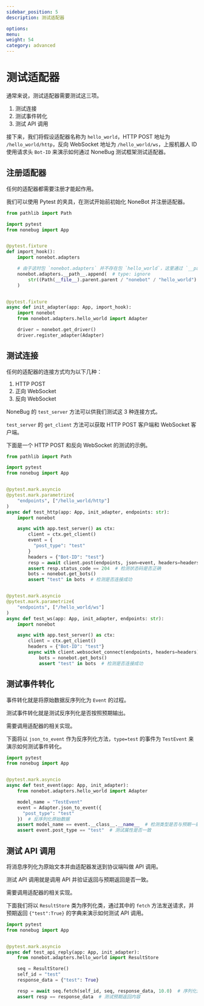 ```yaml
---
sidebar_position: 5
description: 测试适配器

options:
menu:
weight: 54
category: advanced
---
```


# 测试适配器

通常来说，测试适配器需要测试这三项。

1. 测试连接
2. 测试事件转化
3. 测试 API 调用

接下来，我们将假设适配器名称为 `hello_world`，HTTP POST 地址为 `/hello_world/http`，反向 WebSocket 地址为 `/hello_world/ws`，上报机器人 ID
使用请求头 `Bot-ID` 来演示如何通过 NoneBug 测试框架测试适配器。

## 注册适配器

任何的适配器都需要注册才能起作用。

我们可以使用 Pytest 的夹具，在测试开始前初始化 NoneBot 并注册适配器。

```python title=conftest.py {20} {23}
from pathlib import Path

import pytest
from nonebug import App


@pytest.fixture
def import_hook():
    import nonebot.adapters

    # 由于这时包 `nonebot.adapters` 并不存在包 `hello_world`，这里通过 `__path__.append` 将包路径添加到包内
    nonebot.adapters.__path__.append(  # type: ignore
        str((Path(__file__).parent.parent / "nonebot" / "hello_world").resolve())
    )


@pytest.fixture
async def init_adapter(app: App, import_hook):
    import nonebot
    from nonebot.adapters.hello_world import Adapter

    driver = nonebot.get_driver()
    driver.register_adapter(Adapter)
```

## 测试连接

任何的适配器的连接方式均为以下几种：

1. HTTP POST
2. 正向 WebSocket
3. 反向 WebSocket

NoneBug 的 `test_server` 方法可以供我们测试这 3 种连接方式。

`test_server` 的 `get_client` 方法可以获取 HTTP POST 客户端和 WebSocket 客户端。

下面是一个 HTTP POST 和反向 WebSocket 的测试的示例。

```python title=test_connection.py {14-23} {33-38}
from pathlib import Path

import pytest
from nonebug import App


@pytest.mark.asyncio
@pytest.mark.parametrize(
    "endpoints", ["/hello_world/http"]
)
async def test_http(app: App, init_adapter, endpoints: str):
    import nonebot

    async with app.test_server() as ctx:
        client = ctx.get_client()
        event = {
          "post_type": "test"
        }
        headers = {"Bot-ID": "test"}
        resp = await client.post(endpoints, json=event, headers=headers)  # 上报事件，请求头包含 `self-id`
        assert resp.status_code == 204  # 检测状态码是否正确
        bots = nonebot.get_bots()
        assert "test" in bots  # 检测是否连接成功


@pytest.mark.asyncio
@pytest.mark.parametrize(
    "endpoints", ["/hello_world/ws"]
)
async def test_ws(app: App, init_adapter, endpoints: str):
    import nonebot

    async with app.test_server() as ctx:
        client = ctx.get_client()
        headers = {"Bot-ID": "test"}
        async with client.websocket_connect(endpoints, headers=headers) as ws:  # 连接 WebSocket 服务器，请求头包含 `self-id`
            bots = nonebot.get_bots()
            assert "test" in bots  # 检测是否连接成功
```

## 测试事件转化

事件转化就是将原始数据反序列化为 `Event` 的过程。

测试事件转化就是测试反序列化是否按照预期输出。

需要调用适配器的相关实现。

下面将以 `json_to_event` 作为反序列化方法，`type=test` 的事件为 `TestEvent` 来演示如何测试事件转化。

```python {13-14}
import pytest
from nonebug import App


@pytest.mark.asyncio
async def test_event(app: App, init_adapter):
    from nonebot.adapters.hello_world import Adapter

    model_name = "TestEvent"
    event = Adapter.json_to_event({
      "post_type": "test"
    })  # 反序列化原始数据
    assert model_name == event.__class__.__name__  # 检测类型是否与预期一致
    assert event.post_type == "test"  # 测试属性是否一致
```

## 测试 API 调用

将消息序列化为原始文本并由适配器发送到协议端叫做 API 调用。

测试 API 调用就是调用 API 并验证返回与预期返回是否一致。

需要调用适配器的相关实现。

下面我们将以 `ResultStore` 类为序列化类，通过其中的 `fetch` 方法发送请求，并预期返回 `{"test":True}` 的字典来演示如何测试 API 调用。

```python title=test_call_api.py {13-14}
import pytest
from nonebug import App


@pytest.mark.asyncio
async def test_api_reply(app: App, init_adapter):
    from nonebot.adapters.hello_world import ResultStore

    seq = ResultStore()
    self_id = "test"
    response_data = {"test": True}

    resp = await seq.fetch(self_id, seq, response_data, 10.0)  # 序列化消息并发送
    assert resp == response_data  # 测试预期返回内容
```
